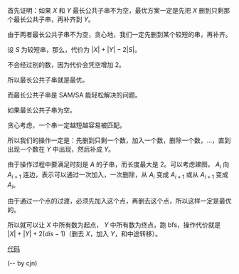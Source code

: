 首先证明：如果 $X$ 和 $Y$ 最长公共子串不为空，最优方案一定是先把 $X$ 删到只剩那个最长公共子串，再补齐到 $Y$。

由于两者最长公共子串不为空，贪心地，我们一定先删到某个较短的串，再补齐。

设 $S$ 为较短串，那么，代价为 $|X|+|Y|-2|S|$。

不会经过别的数，因为代价会凭空增加 $2$。

所以最长公共子串就是最优。

而最长公共子串是 SAM/SA 能轻松解决的问题。

如果最长公共子串为空。

贪心考虑，一个串一定越短越容易被匹配。

所以我们的操作一定是：先删到只剩一个数，加入一个数，删除一个数，$\dots$，直到出现一个数在 $Y$ 中出现，然后补成 $Y$。

由于操作过程中要满足时刻是 $A$ 的子串，而长度最大是 $2$。可以考虑建图， $A_i$ 向 $A_{i+1}$ 连边，表示可以通过一次加入，一次删除，从 $A_i$ 变成 $A_{i+1}$ 或从 $A_{i+1}$ 变成 $A_i$。

由于通过一个点的过渡，必须先加入这个点，再删去这个点，所以这样一定是最优的。

所以就可以让 $X$ 中所有数为起点， $Y$ 中所有数为终点，跑 bfs，操作代价就是 $|X|+|Y|+2 (dis-1)$（删去 $X$，加入 $Y$，和中途转移）。


[代码](https://atcoder.jp/contests/arc151/submissions/35737695)

(-- by cjn)
